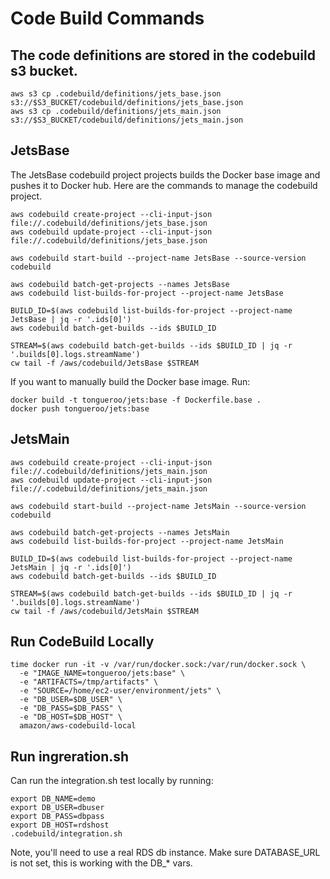 # Code Build Commands

## The code definitions are stored in the codebuild s3 bucket.

    aws s3 cp .codebuild/definitions/jets_base.json s3://$S3_BUCKET/codebuild/definitions/jets_base.json
    aws s3 cp .codebuild/definitions/jets_main.json s3://$S3_BUCKET/codebuild/definitions/jets_main.json

## JetsBase

The JetsBase codebuild project projects builds the Docker base image and pushes it to Docker hub.  Here are the commands to manage the codebuild project.

    aws codebuild create-project --cli-input-json file://.codebuild/definitions/jets_base.json
    aws codebuild update-project --cli-input-json file://.codebuild/definitions/jets_base.json

    aws codebuild start-build --project-name JetsBase --source-version codebuild

    aws codebuild batch-get-projects --names JetsBase
    aws codebuild list-builds-for-project --project-name JetsBase

    BUILD_ID=$(aws codebuild list-builds-for-project --project-name JetsBase | jq -r '.ids[0]')
    aws codebuild batch-get-builds --ids $BUILD_ID

    STREAM=$(aws codebuild batch-get-builds --ids $BUILD_ID | jq -r '.builds[0].logs.streamName')
    cw tail -f /aws/codebuild/JetsBase $STREAM

If you want to manually build the Docker base image.  Run:

    docker build -t tongueroo/jets:base -f Dockerfile.base .
    docker push tongueroo/jets:base

## JetsMain

    aws codebuild create-project --cli-input-json file://.codebuild/definitions/jets_main.json
    aws codebuild update-project --cli-input-json file://.codebuild/definitions/jets_main.json

    aws codebuild start-build --project-name JetsMain --source-version codebuild

    aws codebuild batch-get-projects --names JetsMain
    aws codebuild list-builds-for-project --project-name JetsMain

    BUILD_ID=$(aws codebuild list-builds-for-project --project-name JetsMain | jq -r '.ids[0]')
    aws codebuild batch-get-builds --ids $BUILD_ID

    STREAM=$(aws codebuild batch-get-builds --ids $BUILD_ID | jq -r '.builds[0].logs.streamName')
    cw tail -f /aws/codebuild/JetsMain $STREAM

## Run CodeBuild Locally

    time docker run -it -v /var/run/docker.sock:/var/run/docker.sock \
      -e "IMAGE_NAME=tongueroo/jets:base" \
      -e "ARTIFACTS=/tmp/artifacts" \
      -e "SOURCE=/home/ec2-user/environment/jets" \
      -e "DB_USER=$DB_USER" \
      -e "DB_PASS=$DB_PASS" \
      -e "DB_HOST=$DB_HOST" \
      amazon/aws-codebuild-local

## Run ingreration.sh

Can run the integration.sh test locally by running:

    export DB_NAME=demo
    export DB_USER=dbuser
    export DB_PASS=dbpass
    export DB_HOST=rdshost
    .codebuild/integration.sh

Note, you'll need to use a real RDS db instance.  Make sure DATABASE_URL is not set, this is working with the DB_* vars.